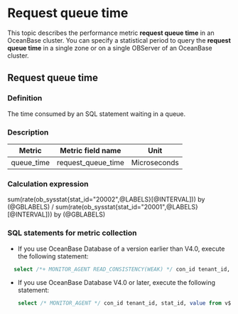 # Request queue time

This topic describes the performance metric **request queue time** in an OceanBase cluster. You can specify a statistical period to query the **request queue time** in a single zone or on a single OBServer of an OceanBase cluster.

## Request queue time

### Definition

The time consumed by an SQL statement waiting in a queue.

### Description

| **Metric** | **Metric field name** |   **Unit**   |
|------------|-----------------------|--------------|
| queue_time | request_queue_time    | Microseconds |

### Calculation expression

sum(rate(ob_sysstat{stat_id="20002",@LABELS}\[@INTERVAL\])) by (@GBLABELS) / sum(rate(ob_sysstat{stat_id="20001",@LABELS}\[@INTERVAL\])) by (@GBLABELS)

### SQL statements for metric collection

* If you use OceanBase Database of a version earlier than V4.0, execute the following statement:

```sql
  select /*+ MONITOR_AGENT READ_CONSISTENCY(WEAK) */ con_id tenant_id, stat_id, value from v$sysstat where stat_id IN (20001, 20002) and (con_id > 1000 or con_id = 1) and class < 1000
  ```

* If you use OceanBase Database V4.0 or later, execute the following statement:

    ```sql
  select /* MONITOR_AGENT */ con_id tenant_id, stat_id, value from v$sysstat, DBA_OB_TENANTS where stat_id IN (20001, 20002) and (con_id > 1000 or con_id = 1) and class < 1000
  ```

